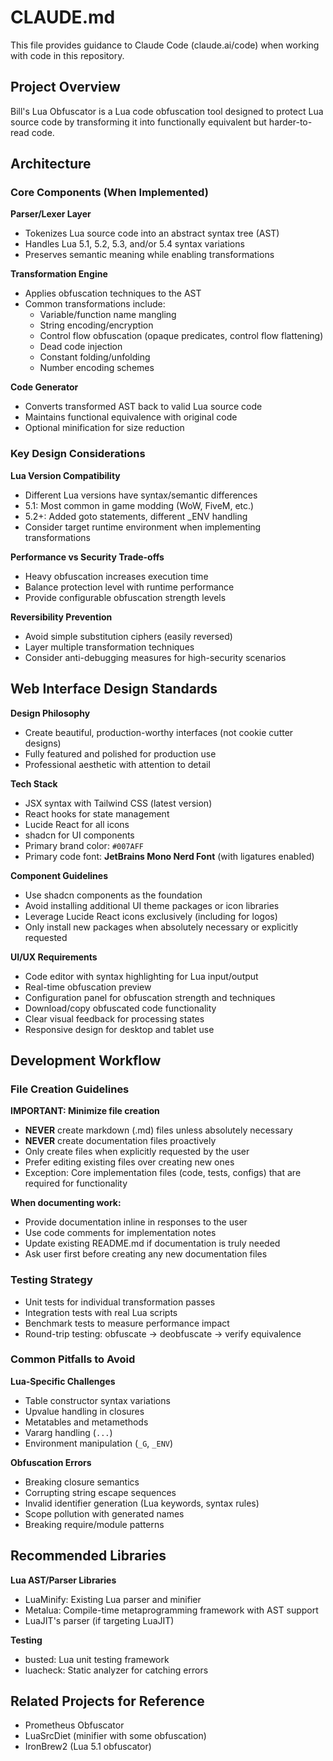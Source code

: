 # CLAUDE.md

This file provides guidance to Claude Code (claude.ai/code) when working with code in this repository.

## Project Overview

Bill's Lua Obfuscator is a Lua code obfuscation tool designed to protect Lua source code by transforming it into functionally equivalent but harder-to-read code.

## Architecture

### Core Components (When Implemented)

**Parser/Lexer Layer**
- Tokenizes Lua source code into an abstract syntax tree (AST)
- Handles Lua 5.1, 5.2, 5.3, and/or 5.4 syntax variations
- Preserves semantic meaning while enabling transformations

**Transformation Engine**
- Applies obfuscation techniques to the AST
- Common transformations include:
  - Variable/function name mangling
  - String encoding/encryption
  - Control flow obfuscation (opaque predicates, control flow flattening)
  - Dead code injection
  - Constant folding/unfolding
  - Number encoding schemes

**Code Generator**
- Converts transformed AST back to valid Lua source code
- Maintains functional equivalence with original code
- Optional minification for size reduction

### Key Design Considerations

**Lua Version Compatibility**
- Different Lua versions have syntax/semantic differences
- 5.1: Most common in game modding (WoW, FiveM, etc.)
- 5.2+: Added goto statements, different _ENV handling
- Consider target runtime environment when implementing transformations

**Performance vs Security Trade-offs**
- Heavy obfuscation increases execution time
- Balance protection level with runtime performance
- Provide configurable obfuscation strength levels

**Reversibility Prevention**
- Avoid simple substitution ciphers (easily reversed)
- Layer multiple transformation techniques
- Consider anti-debugging measures for high-security scenarios

## Web Interface Design Standards

**Design Philosophy**
- Create beautiful, production-worthy interfaces (not cookie cutter designs)
- Fully featured and polished for production use
- Professional aesthetic with attention to detail

**Tech Stack**
- JSX syntax with Tailwind CSS (latest version)
- React hooks for state management
- Lucide React for all icons
- shadcn for UI components
- Primary brand color: `#007AFF`
- Primary code font: **JetBrains Mono Nerd Font** (with ligatures enabled)

**Component Guidelines**
- Use shadcn components as the foundation
- Avoid installing additional UI theme packages or icon libraries
- Leverage Lucide React icons exclusively (including for logos)
- Only install new packages when absolutely necessary or explicitly requested

**UI/UX Requirements**
- Code editor with syntax highlighting for Lua input/output
- Real-time obfuscation preview
- Configuration panel for obfuscation strength and techniques
- Download/copy obfuscated code functionality
- Clear visual feedback for processing states
- Responsive design for desktop and tablet use

## Development Workflow

### File Creation Guidelines
**IMPORTANT: Minimize file creation**
- **NEVER** create markdown (.md) files unless absolutely necessary
- **NEVER** create documentation files proactively
- Only create files when explicitly requested by the user
- Prefer editing existing files over creating new ones
- Exception: Core implementation files (code, tests, configs) that are required for functionality

**When documenting work:**
- Provide documentation inline in responses to the user
- Use code comments for implementation notes
- Update existing README.md if documentation is truly needed
- Ask user first before creating any new documentation files

### Testing Strategy
- Unit tests for individual transformation passes
- Integration tests with real Lua scripts
- Benchmark tests to measure performance impact
- Round-trip testing: obfuscate → deobfuscate → verify equivalence

### Common Pitfalls to Avoid

**Lua-Specific Challenges**
- Table constructor syntax variations
- Upvalue handling in closures
- Metatables and metamethods
- Vararg handling (`...`)
- Environment manipulation (`_G`, `_ENV`)

**Obfuscation Errors**
- Breaking closure semantics
- Corrupting string escape sequences
- Invalid identifier generation (Lua keywords, syntax rules)
- Scope pollution with generated names
- Breaking require/module patterns

## Recommended Libraries

**Lua AST/Parser Libraries**
- LuaMinify: Existing Lua parser and minifier
- Metalua: Compile-time metaprogramming framework with AST support
- LuaJIT's parser (if targeting LuaJIT)

**Testing**
- busted: Lua unit testing framework
- luacheck: Static analyzer for catching errors

## Related Projects for Reference

- Prometheus Obfuscator
- LuaSrcDiet (minifier with some obfuscation)
- IronBrew2 (Lua 5.1 obfuscator)
